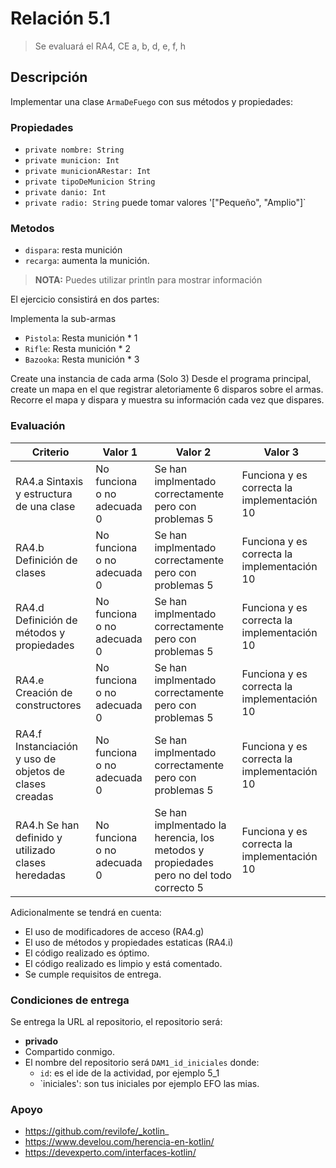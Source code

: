 # Relación 5.1
> Se evaluará el RA4, CE a, b, d, e, f, h


## Descripción
Implementar una clase `ArmaDeFuego` con sus métodos y propiedades: 
### Propiedades
- `private nombre: String`
- `private municion: Int`
- `private municionARestar: Int`
- `private tipoDeMunicion String`
- `private danio: Int`
- `private radio: String` puede tomar valores '["Pequeño", "Amplio"]`

### Metodos 
- `dispara`: resta munición
- `recarga`: aumenta la munición.

> **NOTA:** Puedes utilizar println para mostrar información 

El ejercicio consistirá en dos partes:

Implementa la sub-armas 
- `Pistola`: Resta munición * 1
- `Rifle`: Resta munición * 2
- `Bazooka`: Resta munición * 3

Create una instancia de cada arma (Solo 3)
Desde el programa principal, create un mapa en el que registrar aletoriamente 6 disparos sobre el armas.
Recorre el mapa y dispara y muestra su información cada vez que dispares. 

### Evaluación
| Criterio                                           | Valor 1                              | Valor 2                                            | Valor 3                       |
|----------------------------------------------------|--------------------------------------|----------------------------------------------------|-------------------------------|
| RA4.a Sintaxis y estructura de una clase | No funciona o no adecuada 0          | Se han implmentado correctamente pero con problemas 5| Funciona y es correcta la implementación 10 |
| RA4.b Definición de clases | No funciona o no adecuada 0          | Se han implmentado correctamente pero con problemas 5| Funciona y es correcta la implementación 10 |
| RA4.d Definición de métodos y propiedades | No funciona o no adecuada 0          | Se han implmentado correctamente pero con problemas 5| Funciona y es correcta la implementación 10 |
| RA4.e Creación de constructores | No funciona o no adecuada 0          | Se han implmentado correctamente pero con problemas 5| Funciona y es correcta la implementación 10 |
| RA4.f Instanciación y uso de objetos de clases creadas | No funciona o no adecuada 0          | Se han implmentado correctamente pero con problemas 5| Funciona y es correcta la implementación 10 |
| RA4.h Se han definido y utilizado clases heredadas | No funciona o no adecuada 0          | Se han implmentado la herencia, los metodos y propiedades pero no del todo correcto 5| Funciona y es correcta la implementación 10 |

Adicionalmente se tendrá en cuenta:
- El uso de modificadores de acceso (RA4.g)
- El uso de métodos y propiedades estaticas (RA4.i)
- El código realizado es óptimo.
- El código realizado es limpio y está comentado.
- Se cumple requisitos de entrega.

### Condiciones de entrega
Se entrega la URL al repositorio, el repositorio será:
- **privado**
- Compartido conmigo.
- El nombre del repositorio será `DAM1_id_iniciales` donde:
    - `id`: es el ide de la actividad, por ejemplo 5_1
    - `iniciales': son tus iniciales por ejemplo EFO las mias.

### Apoyo
- https://github.com/revilofe/_kotlin_
- https://www.develou.com/herencia-en-kotlin/
- https://devexperto.com/interfaces-kotlin/
